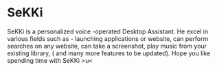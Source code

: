 # SeKKi
SeKKi is a personalized voice -operated Desktop Assistant. He excel in various fields such as - launching applications or website, can perform searches on any website, can take a screenshot, play music from your existing library, ( and many more features to be updated). Hope you like spending time with SeKKi >u&lt;
